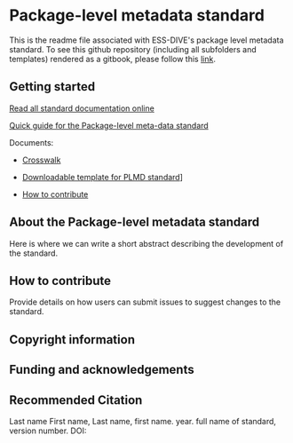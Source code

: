 # Package-level metadata standard

This is the readme file associated with ESS-DIVE's package level metadata standard. To see this github repository \(including all subfolders and templates\) rendered as a gitbook, please follow this [link](https://app.gitbook.com/@ess-dive/s/package-level-metadata-standard/).

## Getting started
[Read all standard documentation online](https://ess-dive.gitbook.io/package-level-metadata-standard/-MFBgaEBNx1ceW98_yOA/)  

[Quick guide for the Package-level meta-data standard](specifications/plmd-guide.md)

Documents:
- [Crosswalk](specifications/plmd-crosswalk.md)
- [Downloadable template for PLMD standard](/templates/plmd-template.md)]

- [How to contribute](#how-to-contribute)

## About the Package-level metadata standard

Here is where we can write a short abstract describing the development of the standard.

## How to contribute

Provide details on how users can submit issues to suggest changes to the standard.

## Copyright information

## Funding and acknowledgements

## Recommended Citation

Last name First name, Last name, first name. year. full name of standard, version number. DOI:
